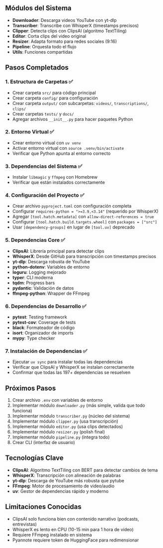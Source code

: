 
## Módulos del Sistema
- **Downloader**: Descarga videos YouTube con yt-dlp
- **Transcriber**: Transcribe con WhisperX (timestamps precisos)
- **Clipper**: Detecta clips con ClipsAI (algoritmo TextTiling)
- **Editor**: Corta clips del video original
- **Resizer**: Adapta formato para redes sociales (9:16)
- **Pipeline**: Orquesta todo el flujo
- **Utils**: Funciones compartidas

## Pasos Completados

### 1. Estructura de Carpetas ✅
- Crear carpeta `src/` para código principal
- Crear carpeta `config/` para configuración
- Crear carpeta `output/` con subcarpetas: `videos/`, `transcriptions/`, `clips/`
- Crear carpetas `tests/` y `docs/`
- Agregar archivos `__init__.py` para hacer paquetes Python

### 2. Entorno Virtual ✅
- Crear entorno virtual con `uv venv`
- Activar entorno virtual con `source .venv/bin/activate`
- Verificar que Python apunta al entorno correcto

### 3. Dependencias del Sistema ✅
- Instalar `libmagic` y `ffmpeg` con Homebrew
- Verificar que están instalados correctamente

### 4. Configuración del Proyecto ✅
- Crear archivo `pyproject.toml` con configuración completa
- Configurar `requires-python = ">=3.9,<3.14"` (requerido por WhisperX)
- Agregar `[tool.hatch.metadata]` con `allow-direct-references = true`
- Configurar `[tool.hatch.build.targets.wheel]` con `packages = ["src"]`
- Usar `[dependency-groups]` en lugar de `[tool.uv]` deprecado

### 5. Dependencias Core ✅
- **ClipsAI**: Librería principal para detectar clips
- **WhisperX**: Desde GitHub para transcripción con timestamps precisos
- **yt-dlp**: Descarga robusta de YouTube
- **python-dotenv**: Variables de entorno
- **loguru**: Logging mejorado
- **typer**: CLI moderna
- **tqdm**: Progress bars
- **pydantic**: Validación de datos
- **ffmpeg-python**: Wrapper de FFmpeg

### 6. Dependencias de Desarrollo ✅
- **pytest**: Testing framework
- **pytest-cov**: Coverage de tests
- **black**: Formateador de código
- **isort**: Organizador de imports
- **mypy**: Type checker

### 7. Instalación de Dependencias ✅
- Ejecutar `uv sync` para instalar todas las dependencias
- Verificar que ClipsAI y WhisperX se instalan correctamente
- Confirmar que todas las 197+ dependencias se resuelven

## Próximos Pasos
1. Crear archivo `.env` con variables de entorno
2. Implementar módulo `downloader.py` (más simple, valida que todo funciona)
3. Implementar módulo `transcriber.py` (núcleo del sistema)
4. Implementar módulo `clipper.py` (usa transcripción)
5. Implementar módulo `editor.py` (usa clips detectados)
6. Implementar módulo `resizer.py` (polish final)
7. Implementar módulo `pipeline.py` (integra todo)
8. Crear CLI (interfaz de usuario)

## Tecnologías Clave
- **ClipsAI**: Algoritmo TextTiling con BERT para detectar cambios de tema
- **WhisperX**: Transcripción con alineación de palabras
- **yt-dlp**: Descarga de YouTube más robusta que pytube
- **FFmpeg**: Motor de procesamiento de video/audio
- **uv**: Gestor de dependencias rápido y moderno

## Limitaciones Conocidas
- ClipsAI solo funciona bien con contenido narrativo (podcasts, entrevistas)
- WhisperX es lento en CPU (10-15 min para 1 hora de video)
- Requiere FFmpeg instalado en sistema
- Pyannote requiere token de HuggingFace para redimensionar
